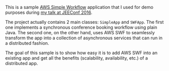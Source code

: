 This is a sample [AWS Simple Workflow](https://aws.amazon.com/swf/) application that I used for demo purposes during [my talk at JEEConf 2016](http://jeeconf.com/program/aws-simple-workflow-distributed-out-of-the-box/).

The project actually contains 2 main classes: `SimpleApp` and `SWFApp`. The first one implements a synchronous conference booking workflow using plain Java. The second one, on the other hand, uses AWS SWF to seamlessly transform the app into a collection of asynchronous services that can run in a distributed fashion.

The goal of this sample is to show how easy it is to add AWS SWF into an existing app and get all the benefits (scalability, availability, etc.) of a distributed app.
